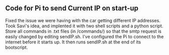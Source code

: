 ##  Code for Pi to send Current IP on start-up

Fixed the issue we were having with the car getting different IP addresses. Took Savi's idea, and implented it with two shell scripts and a python script. Store all commands in .txt files (in /commands/) so that the smtp request is easily changed by editing sendIP.sh.
I've configured the Pi to connect to the internet before it starts up. It then runs sendIP.sh at the end of its bootscript.

